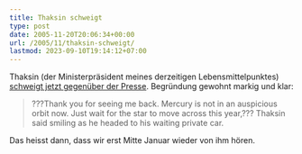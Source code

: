 ```yaml
---
title: Thaksin schweigt
type: post
date: 2005-11-20T20:06:34+00:00
url: /2005/11/thaksin-schweigt/
lastmod: 2023-09-10T19:14:12+07:00
---
```

Thaksin (der Ministerpräsident meines derzeitigen Lebensmittelpunktes) [schweigt jetzt gegenüber der Presse][1]. Begründung gewohnt markig und klar:

> ???Thank you for seeing me back. Mercury is not in an auspicious orbit now. Just wait for the star to move across this year,??? Thaksin said smiling as he headed to his waiting private car.

Das heisst dann, dass wir erst Mitte Januar wieder von ihm hören.

 [1]: http://www.nationmultimedia.com/2005/11/21/headlines/index.php?news=headlines_19211173.html
